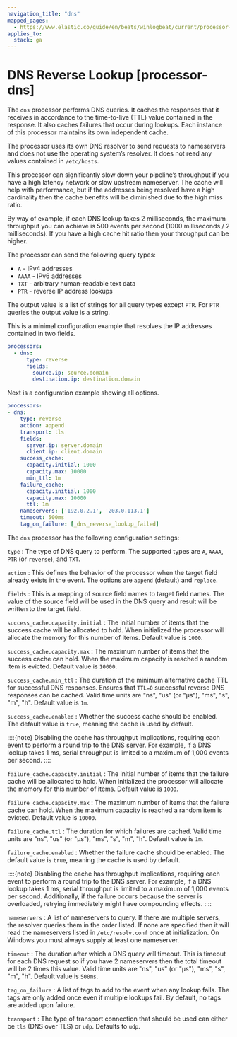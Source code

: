 ```yaml
---
navigation_title: "dns"
mapped_pages:
  - https://www.elastic.co/guide/en/beats/winlogbeat/current/processor-dns.html
applies_to:
  stack: ga
---
```


# DNS Reverse Lookup [processor-dns]


The `dns` processor performs DNS queries. It caches the responses that it receives in accordance to the time-to-live (TTL) value contained in the response. It also caches failures that occur during lookups. Each instance of this processor maintains its own independent cache.

The processor uses its own DNS resolver to send requests to nameservers and does not use the operating system’s resolver. It does not read any values contained in `/etc/hosts`.

This processor can significantly slow down your pipeline’s throughput if you have a high latency network or slow upstream nameserver. The cache will help with performance, but if the addresses being resolved have a high cardinality then the cache benefits will be diminished due to the high miss ratio.

By way of example, if each DNS lookup takes 2 milliseconds, the maximum throughput you can achieve is 500 events per second (1000 milliseconds / 2 milliseconds). If you have a high cache hit ratio then your throughput can be higher.

The processor can send the following query types:

* `A` - IPv4 addresses
* `AAAA` - IPv6 addresses
* `TXT` - arbitrary human-readable text data
* `PTR` - reverse IP address lookups

The output value is a list of strings for all query types except `PTR`. For `PTR` queries the output value is a string.

This is a minimal configuration example that resolves the IP addresses contained in two fields.

```yaml
processors:
  - dns:
      type: reverse
      fields:
        source.ip: source.domain
        destination.ip: destination.domain
```

Next is a configuration example showing all options.

```yaml
processors:
- dns:
    type: reverse
    action: append
    transport: tls
    fields:
      server.ip: server.domain
      client.ip: client.domain
    success_cache:
      capacity.initial: 1000
      capacity.max: 10000
      min_ttl: 1m
    failure_cache:
      capacity.initial: 1000
      capacity.max: 10000
      ttl: 1m
    nameservers: ['192.0.2.1', '203.0.113.1']
    timeout: 500ms
    tag_on_failure: [_dns_reverse_lookup_failed]
```

The `dns` processor has the following configuration settings:

`type`
:   The type of DNS query to perform. The supported types are `A`, `AAAA`, `PTR` (or `reverse`), and `TXT`.

`action`
:   This defines the behavior of the processor when the target field already exists in the event. The options are `append` (default) and `replace`.

`fields`
:   This is a mapping of source field names to target field names. The value of the source field will be used in the DNS query and result will be written to the target field.

`success_cache.capacity.initial`
:   The initial number of items that the success cache will be allocated to hold. When initialized the processor will allocate the memory for this number of items. Default value is `1000`.

`success_cache.capacity.max`
:   The maximum number of items that the success cache can hold. When the maximum capacity is reached a random item is evicted. Default value is `10000`.

`success_cache.min_ttl`
:   The duration of the minimum alternative cache TTL for successful DNS responses. Ensures that `TTL=0` successful reverse DNS responses can be cached. Valid time units are "ns", "us" (or "µs"), "ms", "s", "m", "h". Default value is `1m`.

`success_cache.enabled`
:  Whether the success cache should be enabled. The default value is `true`, meaning the cache is used by default.

::::{note}
Disabling the cache has throughput implications, requiring each event to perform a round trip to the DNS server. For example, if a DNS lookup takes 1 ms, serial throughput is limited to a maximum of 1,000 events per second.
::::

`failure_cache.capacity.initial`
:   The initial number of items that the failure cache will be allocated to hold. When initialized the processor will allocate the memory for this number of items. Default value is `1000`.

`failure_cache.capacity.max`
:   The maximum number of items that the failure cache can hold. When the maximum capacity is reached a random item is evicted. Default value is `10000`.

`failure_cache.ttl`
:   The duration for which failures are cached. Valid time units are "ns", "us" (or "µs"), "ms", "s", "m", "h". Default value is `1m`.

`failure_cache.enabled`
:  Whether the failure cache should be enabled. The default value is `true`, meaning the cache is used by default.

::::{note}
Disabling the cache has throughput implications, requiring each event to perform a round trip to the DNS server. For example, if a DNS lookup takes 1 ms, serial throughput is limited to a maximum of 1,000 events per second. Additionally, if the failure occurs because the server is overloaded, retrying immediately might have compounding effects.
::::

`nameservers`
:   A list of nameservers to query. If there are multiple servers, the resolver queries them in the order listed. If none are specified then it will read the nameservers listed in `/etc/resolv.conf` once at initialization. On Windows you must always supply at least one nameserver.

`timeout`
:   The duration after which a DNS query will timeout. This is timeout for each DNS request so if you have 2 nameservers then the total timeout will be 2 times this value. Valid time units are "ns", "us" (or "µs"), "ms", "s", "m", "h". Default value is `500ms`.

`tag_on_failure`
:   A list of tags to add to the event when any lookup fails. The tags are only added once even if multiple lookups fail. By default, no tags are added upon failure.

`transport`
:   The type of transport connection that should be used can either be `tls` (DNS over TLS) or `udp`. Defaults to `udp`.

